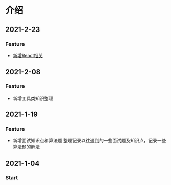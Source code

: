 # 介绍

## 2021-2-23

### Feature

* [新增React相关](react-xiang-guan-1/)

## 2021-2-08

### Feature

* 新增工具类知识整理

## 2021-1-19

### Feature

* 新增面试知识点和算法题 整理记录以往遇到的一些面试题及知识点，记录一些算法题的解法

## 2021-1-04

### Start




